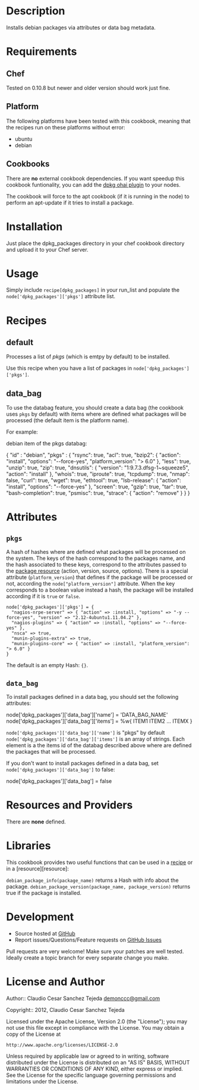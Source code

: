 # Description

Installs debian packages via attributes or data bag metadata.

# Requirements

## Chef

Tested on 0.10.8 but newer and older version should work just fine.

## Platform

The following platforms have been tested with this cookbook, meaning that the
recipes run on these platforms without error:

* ubuntu
* debian

## Cookbooks

There are **no** external cookbook dependencies. If you want speedup this 
cookbook funtionality, you can add the [dpkg ohai plugin][dpkg] to your nodes. 

The cookbook will force to the apt cookbook (if it is running in the node)
to perform an apt-update if it tries to install a package. 

# Installation

Just place the dpkg_packages directory in your chef cookbook directory and
upload it to your Chef server.

# Usage

Simply include `recipe[dpkg_packages]` in your run_list and populate the
`node['dpkg_packages']['pkgs']` attribute list.

# Recipes

## default

Processes a list of *pkgs* (which is emtpy by default) to be installed.

Use this recipe when you have a list of packages in
`node['dpkg_packages']['pkgs']`.

## data_bag

To use the databag feature, you should create a data bag (the cookbook uses
`pkgs` by default) with items where are defined what packages will be
processed (the default item is the platform name).

For example:

debian item of the pkgs databag:

  {
    "id"    : "debian",
    "pkgs"  : {
      "rsync": true,
      "acl": true,
      "bzip2": { "action": "install", "options": "--force-yes", "platform_version": "> 6.0" }, 
      "less": true,
      "unzip": true,
      "zip": true,
      "dnsutils": { "version": "1:9.7.3.dfsg-1~squeeze5", "action": "install" },
      "whois": true,
      "iproute": true,
      "tcpdump": true,
      "nmap": false,
      "curl": true,
      "wget": true,
      "ethtool": true,
      "lsb-release": { "action": "install", "options": "--force-yes" },
      "screen": true,
      "gzip": true,
      "tar": true,
      "bash-completion": true,
      "psmisc": true,
      "strace": { "action": "remove" } 
    }
  }

# Attributes

## `pkgs`

A hash of hashes where are defined what packages will be processed on the system. 
The keys of the hash correspond to the packages name, and the hash associated to 
these keys, correspond to the attributes passed to the [package resource][package] 
(action, version, source, options). There is a special attribute (`platform_version`)
that defines if the package will be processed or not, according the 
`node["platform_version"]` attribute. When the key corresponds to a boolean value 
instead a hash, the package will be installed according if it is `true` or `false`.

    node['dpkg_packages']['pkgs'] = {
      "nagios-nrpe-server" => { "action" => :install, "options" => "-y --force-yes", "version" => "2.12-4ubuntu1.11.04.2" },
      "nagios-plugins" => { "action" => :install, "options" => "--force-yes" },
      "nsca" => true,
      "munin-plugins-extra" => true,
      "munin-plugins-core" => { "action" => :install, "platform_version": "> 6.0" }
    }

The default is an empty Hash: `{}`.

## `data_bag`

To install packages defined in a data bag, you should set the following attributes:

  node['dpkg_packages']['data_bag']['name'] = 'DATA_BAG_NAME' 
  node['dpkg_packages']['data_bag']['items'] = %w{ ITEM1 ITEM2 ... ITEMX }

`node['dpkg_packages']['data_bag']['name']` is "pkgs" by default
`node['dpkg_packages']['data_bag']['items']` is an array of strings. Each element 
is a the items id of the databag described above where are defined the packages that 
will be processed.

If you don't want to install packages defined in a data bag, set 
`node['dpkg_packages']['data_bag']` to false:
  
  node['dpkg_packages']['data_bag'] = false

# Resources and Providers

There are **none** defined.

# Libraries

This cookbook provides two useful functions that can be used in a [recipe][recipe] or in a [resource][resource]:

`debian_package_info(package_name)` returns a Hash with info about the package.
`debian_package_version(package_name, package_version)` returns true if the package is 
installed.

# Development

* Source hosted at [GitHub][repo]
* Report issues/Questions/Feature requests on [GitHub Issues][issues]

Pull requests are very welcome! Make sure your patches are well tested.
Ideally create a topic branch for every separate change you make.

# License and Author

Author:: Claudio Cesar Sanchez Tejeda <demonccc@gmail.com>

Copyright:: 2012, Claudio Cesar Sanchez Tejeda

Licensed under the Apache License, Version 2.0 (the "License");
you may not use this file except in compliance with the License.
You may obtain a copy of the License at

    http://www.apache.org/licenses/LICENSE-2.0

Unless required by applicable law or agreed to in writing, software
distributed under the License is distributed on an "AS IS" BASIS,
WITHOUT WARRANTIES OR CONDITIONS OF ANY KIND, either express or implied.
See the License for the specific language governing permissions and
limitations under the License.

[dpkg]:		https://github.com/demonccc/chef-repo/blob/master/plugins/ohai/linux/dpkg.rb
[recipe]:	http://wiki.opscode.com/display/chef/Recipes
[resouce]:	http://wiki.opscode.com/display/chef/Resources
[package]:      http://wiki.opscode.com/display/chef/Resources#Resources-Package
[repo]:         https://github.com/demonccc/chef-repo
[issues]:       https://github.com/demonccc/chef-repo/issues
